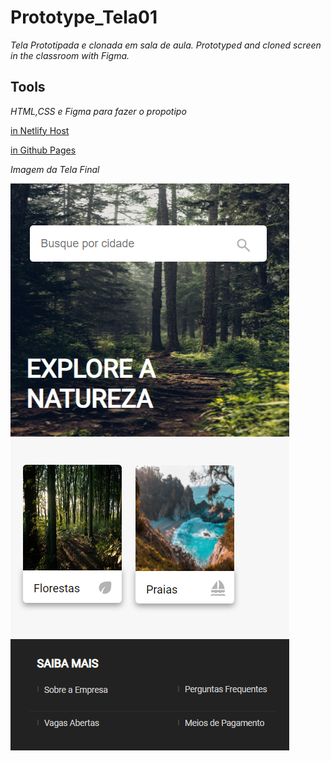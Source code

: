 # Prototype_Tela01
_Tela Prototipada e clonada em sala de aula. Prototyped and cloned screen in the classroom with Figma._

## Tools
_HTML,CSS e Figma para fazer o propotipo_

[in Netlify Host](https://prototype-tela01.netlify.app/)

[in Github Pages](https://on0v41s.github.io/Prototype_Tela01/)



_Imagem da Tela Final_

![Imagem da Tela](./img/Tela01.png)
